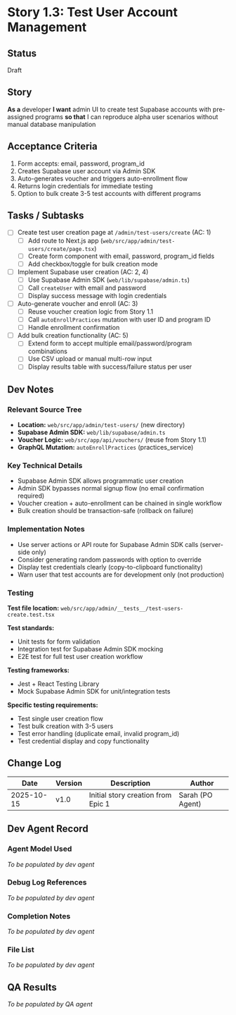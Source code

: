 # Story 1.3: Test User Account Management

## Status
Draft

## Story
**As a** developer
**I want** admin UI to create test Supabase accounts with pre-assigned programs
**so that** I can reproduce alpha user scenarios without manual database manipulation

## Acceptance Criteria

1. Form accepts: email, password, program_id
2. Creates Supabase user account via Admin SDK
3. Auto-generates voucher and triggers auto-enrollment flow
4. Returns login credentials for immediate testing
5. Option to bulk create 3-5 test accounts with different programs

## Tasks / Subtasks

- [ ] Create test user creation page at `/admin/test-users/create` (AC: 1)
  - [ ] Add route to Next.js app (`web/src/app/admin/test-users/create/page.tsx`)
  - [ ] Create form component with email, password, program_id fields
  - [ ] Add checkbox/toggle for bulk creation mode

- [ ] Implement Supabase user creation (AC: 2, 4)
  - [ ] Use Supabase Admin SDK (`web/lib/supabase/admin.ts`)
  - [ ] Call `createUser` with email and password
  - [ ] Display success message with login credentials

- [ ] Auto-generate voucher and enroll (AC: 3)
  - [ ] Reuse voucher creation logic from Story 1.1
  - [ ] Call `autoEnrollPractices` mutation with user ID and program ID
  - [ ] Handle enrollment confirmation

- [ ] Add bulk creation functionality (AC: 5)
  - [ ] Extend form to accept multiple email/password/program combinations
  - [ ] Use CSV upload or manual multi-row input
  - [ ] Display results table with success/failure status per user

## Dev Notes

### Relevant Source Tree
- **Location:** `web/src/app/admin/test-users/` (new directory)
- **Supabase Admin SDK:** `web/lib/supabase/admin.ts`
- **Voucher Logic:** `web/src/app/api/vouchers/` (reuse from Story 1.1)
- **GraphQL Mutation:** `autoEnrollPractices` (practices_service)

### Key Technical Details
- Supabase Admin SDK allows programmatic user creation
- Admin SDK bypasses normal signup flow (no email confirmation required)
- Voucher creation + auto-enrollment can be chained in single workflow
- Bulk creation should be transaction-safe (rollback on failure)

### Implementation Notes
- Use server actions or API route for Supabase Admin SDK calls (server-side only)
- Consider generating random passwords with option to override
- Display test credentials clearly (copy-to-clipboard functionality)
- Warn user that test accounts are for development only (not production)

### Testing
**Test file location:** `web/src/app/admin/__tests__/test-users-create.test.tsx`

**Test standards:**
- Unit tests for form validation
- Integration test for Supabase Admin SDK mocking
- E2E test for full test user creation workflow

**Testing frameworks:**
- Jest + React Testing Library
- Mock Supabase Admin SDK for unit/integration tests

**Specific testing requirements:**
- Test single user creation flow
- Test bulk creation with 3-5 users
- Test error handling (duplicate email, invalid program_id)
- Test credential display and copy functionality

## Change Log

| Date | Version | Description | Author |
|------|---------|-------------|--------|
| 2025-10-15 | v1.0 | Initial story creation from Epic 1 | Sarah (PO Agent) |

## Dev Agent Record

### Agent Model Used
_To be populated by dev agent_

### Debug Log References
_To be populated by dev agent_

### Completion Notes
_To be populated by dev agent_

### File List
_To be populated by dev agent_

## QA Results
_To be populated by QA agent_
